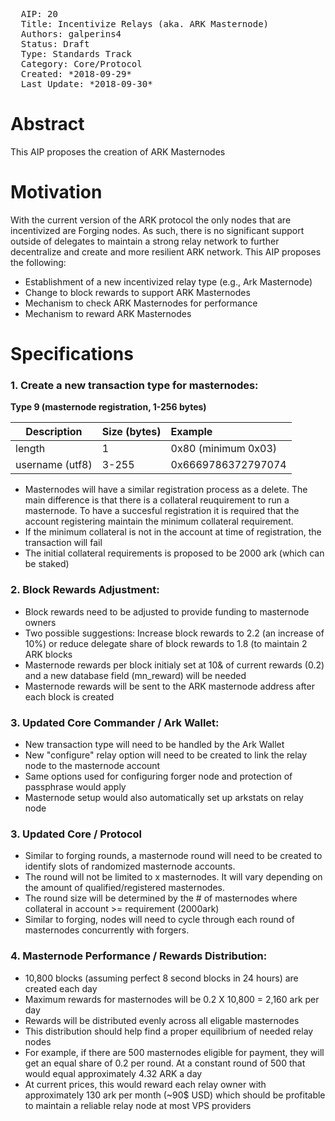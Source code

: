 <pre>
  AIP: 20
  Title: Incentivize Relays (aka. ARK Masternode)
  Authors: galperins4 <galperins4@gmail.com>
  Status: Draft
  Type: Standards Track
  Category: Core/Protocol
  Created: *2018-09-29*
  Last Update: *2018-09-30*
</pre>

Abstract
========
This AIP proposes the creation of ARK Masternodes


Motivation
==========

With the current version of the ARK protocol the only nodes that are incentivized are Forging nodes. As such, there is no significant support outside of delegates to maintain a strong relay network to further decentralize and create and more resilient ARK network. This AIP proposes the following:
- Establishment of a new incentivized relay type (e.g., Ark Masternode)
- Change to block rewards to support ARK Masternodes
- Mechanism to check ARK Masternodes for performance
- Mechanism to reward ARK Masternodes

Specifications
==============

### 1. Create a new transaction type for masternodes:

**Type 9 (masternode registration, 1-256 bytes)**

| Description       | Size (bytes)  | Example                                                              |
| -------------     | ------------- | :-------                                                             |
| length            | 1             | 0x80 (minimum 0x03)                                                  |
| username (utf8)   | 3-255         | 0x6669786372797074   

- Masternodes will have a similar registration process as a delete. The main difference is that there is a collateral reuquirement to run a masternode. To have a succesful registration it is required that the account registering maintain the minimum collateral requirement.
- If the minimum collateral is not in the account at time of registration, the transaction will fail
- The initial collateral requirements is proposed to be 2000 ark (which can be staked)

### 2. Block Rewards Adjustment:
- Block rewards need to be adjusted to provide funding to masternode owners
- Two possible suggestions: Increase block rewards to 2.2 (an increase of 10%) or reduce delegate share of block rewards to 1.8 (to maintain 2 ARK blocks
- Masternode rewards per block initialy set at 10& of current rewards (0.2) and a new database field (mn_reward) will be needed
- Masternode rewards will be sent to the ARK masternode address after each block is created

### 3. Updated Core Commander /  Ark Wallet:
- New transaction type will need to be handled by the Ark Wallet
- New "configure" relay option will need to be created to link the relay node to the masternode account
- Same options used for configuring forger node and protection of passphrase would apply
- Masternode setup would also automatically set up arkstats on relay node

### 3. Updated Core / Protocol
- Similar to forging rounds, a masternode round will need to be created to identify slots of randomized masternode accounts. 
- The round will not be limited to x masternodes. It will vary depending on the amount of qualified/registered masternodes.
- The round size will be determined by the # of masternodes where collateral in account >= requirement (2000ark)
- Similar to forging, nodes will need to cycle through each round of masternodes concurrently with forgers. 

### 4. Masternode Performance / Rewards Distribution:
- 10,800 blocks (assuming perfect 8 second blocks in 24 hours) are created each day
- Maximum rewards for masternodes will be 0.2 X 10,800 = 2,160 ark per day
- Rewards will be distributed evenly across all eligable masternodes
- This distribution should help find a proper equilibrium of needed relay nodes
- For example, if  there are 500 masternodes eligible for payment, they will get an equal share of 0.2 per round. At a constant round of 500 that would equal approximately 4.32 ARK a day
- At current prices, this would reward each relay owner with approximately 130 ark per month (~90$ USD) which should be profitable to maintain a reliable relay node at most VPS providers
